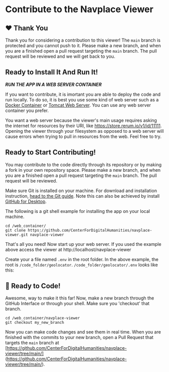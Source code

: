 # Contribute to the Navplace Viewer

## ❤️ Thank You
Thank you for considering a contribution to this viewer!  The `main` branch is protected and you cannot push to it.  Please make a new branch, and when you are a finished open a pull request targeting the `main` branch.  The pull request will be reviewed and we will get back to you.

## Ready to Install It And Run It!

***RUN THE APP IN A WEB SERVER CONTAINER***

If you want to contribute, it is imortant you are able to deploy the code and run locally.  To do so, it is best you use some kind of web server such as a [Docker Container](https://docs.docker.com/get-started/) or [Tomcat Web Server](https://tomcat.apache.org/).  You can use any web server container you prefer.  

You want a web server because the viewer's main usage requires asking the internet for resources by their URI, like https://store.rerum.io/v1/id/11111.  Opening the viewer through your filesystem as opposed to a web server will cause errors when trying to pull in resources from the web.  Feel free to try.

## Ready to Start Contributing!

You may contribute to the code directly through its repository or by making a fork in your own repository space. Please make a new branch, and when you are a finished open a pull request targeting the `main` branch.  The pull request will be reviewed.

Make sure Git is installed on your machine.  For download and installation instruction, [head to the Git guide](https://git-scm.com/downloads).  Note this can also be achieved by install [GitHub for Desktop](https://desktop.github.com/).  

The following is a git shell example for installing the app on your local machine.

```
cd /web_container/
git clone https://github.com/CenterForDigitalHumanities/navplace-viewer.git navplace-viewer
```

That's all you need!  Now start up your web server.  If you used the example above access the viewer at http://localhost/navplace-viewer  

Create your a file named `.env` in the root folder.  In the above example, the root is `/code_folder/geolocator`.  `/code_folder/geolocator/.env` looks like this:

## 🎉 Ready to Code!

Awesome, way to make it this far!  Now, make a new branch through the GitHub Interface or through your shell.  Make sure you 'checkout' that branch.

```
cd /web_container/navplace-viewer
git checkout my_new_branch
```

Now you can make code changes and see them in real time.  When you are finished with the commits to your new branch, open a Pull Request that targets the `main` branch at [https://github.com/CenterForDigitalHumanities/navplace-viewer/tree/main/] (https://github.com/CenterForDigitalHumanities/navplace-viewer/tree/main/).

